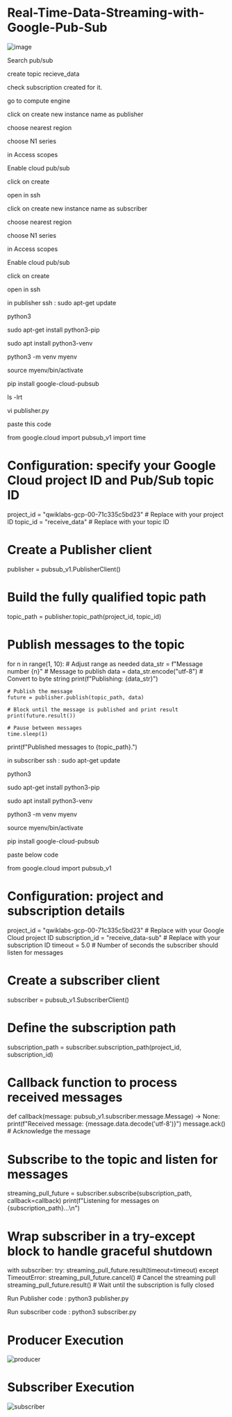 # Real-Time-Data-Streaming-with-Google-Pub-Sub

![image](https://github.com/user-attachments/assets/6b49f1a8-fdcc-4139-9a57-7c0f5a5347d7)


Search pub/sub

create topic recieve_data

check subscription created for it.

go to compute engine

click on create new instance name as publisher

choose nearest region

choose N1 series

in Access scopes

Enable cloud pub/sub

click on create

open in ssh


click on create new instance name as subscriber

choose nearest region

choose N1 series

in Access scopes

Enable cloud pub/sub

click on create

open in ssh

in publisher ssh :
sudo apt-get update

python3

sudo apt-get install python3-pip

sudo apt install python3-venv

python3 -m venv myenv

source myenv/bin/activate

pip install google-cloud-pubsub

ls -lrt

vi publisher.py

paste this code

from google.cloud import pubsub_v1
import time

# Configuration: specify your Google Cloud project ID and Pub/Sub topic ID
project_id = "qwiklabs-gcp-00-71c335c5bd23"  # Replace with your project ID
topic_id = "receive_data"  # Replace with your topic ID

# Create a Publisher client
publisher = pubsub_v1.PublisherClient()

# Build the fully qualified topic path
topic_path = publisher.topic_path(project_id, topic_id)

# Publish messages to the topic
for n in range(1, 10):  # Adjust range as needed
    data_str = f"Message number {n}"  # Message to publish
    data = data_str.encode("utf-8")  # Convert to byte string
    print(f"Publishing: {data_str}")
    
    # Publish the message
    future = publisher.publish(topic_path, data)
    
    # Block until the message is published and print result
    print(future.result())
    
    # Pause between messages
    time.sleep(1)

print(f"Published messages to {topic_path}.")


in subscriber ssh :
sudo apt-get update

python3

sudo apt-get install python3-pip

sudo apt install python3-venv

python3 -m venv myenv

source myenv/bin/activate

pip install google-cloud-pubsub

paste below code

from google.cloud import pubsub_v1

# Configuration: project and subscription details
project_id = "qwiklabs-gcp-00-71c335c5bd23"  # Replace with your Google Cloud project ID
subscription_id = "receive_data-sub"     # Replace with your subscription ID
timeout = 5.0  # Number of seconds the subscriber should listen for messages

# Create a subscriber client
subscriber = pubsub_v1.SubscriberClient()

# Define the subscription path
subscription_path = subscriber.subscription_path(project_id, subscription_id)

# Callback function to process received messages
def callback(message: pubsub_v1.subscriber.message.Message) -> None:
    print(f"Received message: {message.data.decode('utf-8')}")
    message.ack()  # Acknowledge the message

# Subscribe to the topic and listen for messages
streaming_pull_future = subscriber.subscribe(subscription_path, callback=callback)
print(f"Listening for messages on {subscription_path}...\n")

# Wrap subscriber in a try-except block to handle graceful shutdown
with subscriber:
    try:
        streaming_pull_future.result(timeout=timeout)
    except TimeoutError:
        streaming_pull_future.cancel()  # Cancel the streaming pull
        streaming_pull_future.result()  # Wait until the subscription is fully closed


Run Publisher code :
python3 publisher.py


Run subscriber code :
python3 subscriber.py

# Producer Execution

![producer](https://github.com/user-attachments/assets/7f223d2f-e1a2-4b58-9484-35592d89fb69)

# Subscriber Execution

![subscriber](https://github.com/user-attachments/assets/6b1280e8-47c6-434a-b873-2f6331c4fbf3)






